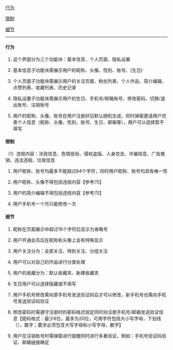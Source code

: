 
[行为](#行为)

[限制](#限制)

[细节](#细节)

---

#### 行为

1. 这个界面分为三个功能块：基本信息、个人页面、隐私设置

2. 基本信息子功能块需展示用户的昵称、头像、性别、账号、(生日)

3. 个人页面子功能块需展示用户的关注页面、粉丝列表、个人作品、简介编辑、点赞列表、收藏列表、历史记录

4. 隐私设置子功能块需展示用户的生日、手机号/邮箱账号、修改密码、切换/退出账号、注销账号

5. 用户的昵称、头像、账号在用户注册好后默认随机生成，同时弹窗邀请用户完善个人信息（昵称、头像、性别、账号、生日、邮箱等），用户可以选择暂不填写


#### 限制

（1）违规内容：涉政信息、色情低俗、侵权盗版、人身攻击、诈骗信息、广告推销、违法违规、垃圾信息


1. 用户昵称、账号均最多不能超过64个字符，同时用户昵称、账号均具有唯一性

2. 用户昵称、头像不得包括违规内容【参考(1)】

3. 用户的简介编辑不得包括违规内容【参考(1)】

4. 用户手机号一个月只能修改一次


#### 细节

1. 昵称在页面展示中超过16个字符后显示为省略号

2. 用户开通会员后在昵称和头像上会有特殊显示

3. 用户关注分为：全部关注、特别关注、分组关注

4. 用户可以对自己的作品进行分类处理

5. 用户的收藏分为：默认收藏夹、新建收藏夹

6. 生日用户可以选择隐藏或不填写

7. 用户手机号修改需向原手机号发送验证码后才可以修改，新手机号也需向手机号发送验证码验证

8. 修改密码时需遵守注册时的密码格式规定同时向注册手机号/邮箱发送验证信息【密码格式：最少6位，最多为20位，可用字符包括大小写字母，下划线（），数字；要求必须包含大写字母和小写字母，数字】
9. 用户在注销账号时需弹窗进行提醒同时进行多重验证，例如：手机号验证码验证、邮箱链接确定
